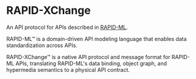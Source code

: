 # RAPID-XChange
An API protocol for APIs described in [RAPID-ML](http://rapid-api.org/rapid-ml). 

RAPID-ML™ is a domain-driven API modeling language that enables data standardization across APIs.

RAPID-XChange™ is a native API protocol and message format for RAPID-ML APIs, translating RAPID-ML's data binding, object graph, and hypermedia semantics to a physical API contract.
